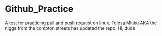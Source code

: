 # Github_Practice
A test for practicing pull and push request on linux.
Tolosa Mitiku AKA the nigga from the compton streets has updated the repo.
Hi, dude
